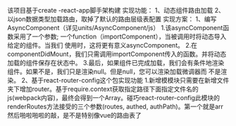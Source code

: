 该项目基于create -react-app脚手架构建
实现功能：
1、动态组件路由加载
2、以json数据类型加载路由，取掉了默认的路由层级表配置
实现方案：
1、编写AsyncComponent（详见units/AsyncComponent/js）
    1.该asyncComponent函数采用了一个参数; 一个function（importComponent），当被调用时将动态导入给定的组件。当我们   使用时，这将更有意义asyncComponent。
    2.在componentDidMount，我们只需调用importComponent传入的函数。并将动态加载的组件保存在状态中。
    3.最后，如果组件已完成加载，我们会有条件地渲染组件。如果不是，我们只是渲染null。但是null，您可以渲染加载微调器而   不是渲染。
2、基于react-router-config这个包实现功能
    1.新增模模块只需要在新增文件夹下增加router。基于require.context获取指定路径下面指定文件名的js(webpack内容)，最终会得到一个Array。碰巧react-router-config此模块的renderRoutes方法接受的三个参数(routes, authed, authPath)。第一个就是arr
然后啪啦啪啦的敲，是不是特别像vue的路由表了